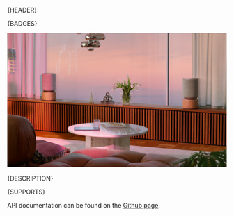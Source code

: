 {HEADER}

{BADGES}

[![Balance stereo](https://github.com/bang-olufsen/mozart-open-api/blob/main/docs/media/balance_stereo.png)](<https://www.bang-olufsen.com/en/dk/speakers/beosound-balance-stereo-set?variant=beosound-balance-gva-naturaloak-bundle>)

{DESCRIPTION}

{SUPPORTS}

API documentation can be found on the [Github page](https://github.com/bang-olufsen/mozart-open-api).
